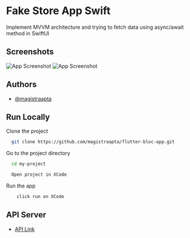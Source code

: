 
# Fake Store App Swift

Implement MVVM architecture and trying to fetch data using async/await method in SwiftUI

## Screenshots

![App Screenshot](https://github.com/magistraapta/fakestore-swift-app/assets/31767116/bcc76967-5f38-4568-8b83-b5661839325d)
![App Screenshot](https://github.com/magistraapta/fakestore-swift-app/assets/31767116/562020fd-93f8-4893-b7e9-aef8334f35a3)


## Authors

- [@magistraapta](https://www.github.com/magistraapta)


## Run Locally

Clone the project

```bash
  git clone https://github.com/magistraapta/flutter-bloc-app.git
```

Go to the project directory

```bash
  cd my-project
```



```bash
  Open project in XCode
```

Run the app

```bash
    click run on XCode
```


## API Server

 - [API Link](https://fakestoreapi.com/)


